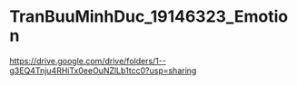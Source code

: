 # TranBuuMinhDuc_19146323_Emotion
https://drive.google.com/drive/folders/1--g3EQ4Tnju4RHiTx0eeOuNZlLb1tcc0?usp=sharing
